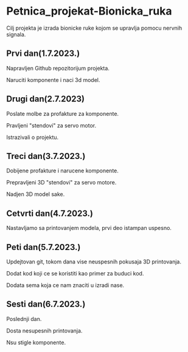 <h1>Petnica_projekat-Bionicka_ruka</h1>
Cilj projekta je izrada bionicke ruke kojom se upravlja pomocu nervnih signala.
<h2>Prvi dan(1.7.2023.)</h2>
<p>Napravljen Github repozitorijum projekta.</p>
<p>Naruciti komponente i naci 3d model.</p>
<h2>Drugi dan(2.7.2023)</h2>
<p>Poslate molbe za profakture za komponente.</p>
<p>Pravljeni "stendovi" za servo motor.</p>
<p>Istrazivali o projektu.</p>
<h2>Treci dan(3.7.2023.)</h2>
<p>Dobijene profakture i narucene komponente.</p>
<p>Prepravljeni 3D "stendovi" za servo motore.</p>
<p>Nadjen 3D model sake.</p>
<h2>Cetvrti dan(4.7.2023.)</h2>
<p>Nastavljamo sa printovanjem modela, prvi deo istampan uspesno.</p>
<h2>Peti dan(5.7.2023.)</h2>
<p>Updejtovan git, tokom dana vise neuspesnih pokusaja 3D printovanja.</p>
<p>Dodat kod koji ce se koristiti kao primer za buduci kod.</p>
<p>Dodata sema koja ce nam znaciti u izradi nase.</p>
<h2>Sesti dan(6.7.2023.)</h2>
<p>Poslednji dan.</p>
<p>Dosta nesupesnih printovanja.</p>
<p>Nsu stigle komponente.</p>

